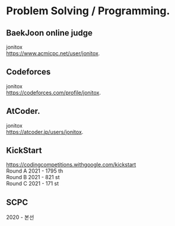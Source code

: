 # Problem Solving / Programming.    



## BaekJoon online judge    
jonitox    
https://www.acmicpc.net/user/jonitox.  

## Codeforces      
jonitox      
https://codeforces.com/profile/jonitox.   

## AtCoder.  
jonitox    
https://atcoder.jp/users/jonitox.   

## KickStart   
https://codingcompetitions.withgoogle.com/kickstart     
Round A 2021 - 1795 th    
Round B 2021 - 821 st   
Round C 2021 - 171 st   

## SCPC      
2020 - 본선     
